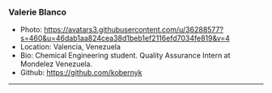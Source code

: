 ### Valerie Blanco
- Photo: https://avatars3.githubusercontent.com/u/36288577?s=460&u=46dab1aa824cea38d1beb1ef2116efd7034fe819&v=4
- Location: Valencia, Venezuela
- Bio: Chemical Engineering student. Quality Assurance Intern at Mondelez Venezuela.
- Github: https://github.com/kobernyk
***

